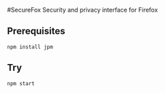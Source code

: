 #SecureFox
Security and privacy interface for Firefox

## Prerequisites

```
npm install jpm
```

## Try

```
npm start
```
